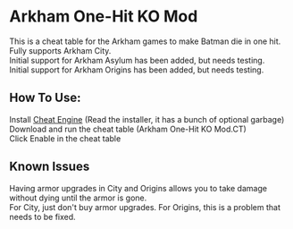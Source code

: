 # Arkham One-Hit KO Mod

This is a cheat table for the Arkham games to make Batman die in one hit.  
Fully supports Arkham City.  
Initial support for Arkham Asylum has been added, but needs testing.  
Initial support for Arkham Origins has been added, but needs testing.

## How To Use:
Install [Cheat Engine](https://www.cheatengine.org/) (Read the installer, it has a bunch of optional garbage)  
Download and run the cheat table (Arkham One-Hit KO Mod.CT)  
Click Enable in the cheat table

## Known Issues
Having armor upgrades in City and Origins allows you to take damage without dying until the armor is gone.  
For City, just don't buy armor upgrades. For Origins, this is a problem that needs to be fixed.
